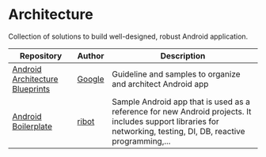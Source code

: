 # Architecture
Collection of solutions to build well-designed, robust Android application.

| Repository | Author | Description |
| ------------------- | ------------- | ------------- |
|[Android Architecture Blueprints](https://github.com/googlesamples/android-architecture)| [Google](https://github.com/googlesamples) | Guideline and samples to organize and architect Android app |
| [Android Boilerplate](https://github.com/ribot/android-boilerplate) | [ribot](https://github.com/ribot) | Sample Android app that is used as a reference for new Android projects. It includes support libraries for networking, testing, DI, DB, reactive programming,... |
